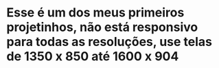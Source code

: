 # Esse é um dos meus primeiros projetinhos, não está responsivo para todas as resoluções, use telas de 1350 x 850 até 1600 x 904

